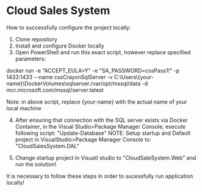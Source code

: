 # Cloud Sales System

How to successfully configure the project locally:

1. Clone repository
2. Install and configure Docker locally
3. Open PowerShell and run this exact script, however replace specified parameters:

docker run -e "ACCEPT_EULA=Y" -e "SA_PASSWORD=cssPass1!" -p 1433:1433 
--name cssCrayonSqlServer -v C:\Users\\{your-name}\DockerVolumes\sqlserver:/var/opt/mssql/data 
-d mcr.microsoft.com/mssql/server:latest

Note: in above script, replace {your-name} with the actual name of your local machine

4. After ensuring that connection with the SQL server exists via Docker Container, in the Visual Studio>Package Manager Console, execute following script: "Update-Database"
NOTE: Setup startup and Default project in VisualStudio>Package Manager Console to: "CloudSalesSystem.DAL"

5. Change startup project in Visuatl studio to "CloudSaleSystem.Web" and run the solution!

It is necessary to follow these steps in order to sucessfully run application locally!
